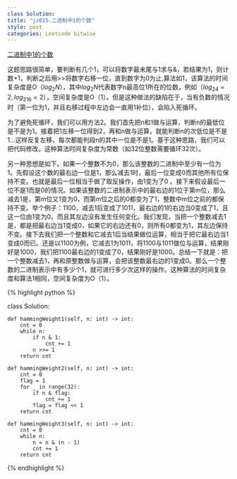 ```yaml
---
class Solution:
title: "jz015.二进制中1的个数"
style: post
categories: Leetcode bitwise
---
```


[二进制中1的个数](https://leetcode-cn.com/problems/er-jin-zhi-zhong-1de-ge-shu-lcof/)

这题思路很简单，要判断有几个1，可以将数字最末尾与1求与&，若结果为1，则计数+1，判断之后用>>将数字右移一位，直到数字为0为止,算法如1，该算法的时间复杂度是$O（log_2N）$，其中$log_2N$代表数字n最高位1所在的位数，例如（$log_24=2,log_216=2$），空间复杂度是O（1）。但是这种做法的缺陷在于，当有负数的情况时（第一位为1，并且右移过程中左边会一直用1补位），会陷入死循环。

为了避免死循环，我们可以用方法2。我们首先把n和1做与运算，判断n的最低位是不是为1。接着把1左移一位得到2，再和n做与运算，就能判断n的次低位是不是1...这样反复左移，每次都能判段n的其中一位是不是1。基于这种思路，我们可以把代码修改。这种算法时间复杂度为常数（如32位整数需要循环32次）。

另一种思想是如下。如果一个整数不为0，那么该整数的二进制中至少有一位为1。先假设这个数的最右边一位是1，那么减去1时，最后一位变成0而其他所有位保持不变。也就是最后一位相当于做了取反操作，由1变为了0 。接下来假设最后一位不是1而是0的情况。如果该整数的二进制表示中的最右边的1位于第m位，那么减去1是，第m位又1变为0，而第m位之后的0都变为了1，整数中m位之前的都保持不变。举个例子：1100，减去1后变成了1011，最右边的1的右边当0变成了1，且这一位由1变为0，而且其左边没有发生任何变化。我们发现，当把一个整数减去1是，都是把最右边当1变成0，如果它的右边还有0，则所有0都变为1，其左边保持不变。接下去我们把一个整数和它减去1后当结果做位运算，相当于把它最右边当1变成0而已。还是以1100为例，它减去1为1011，将1100与1011做位与运算，结果刚好是1000，我们把1100最右边的1变成了0，结果刚好是1000。总结一下就是：把一个整数减去1，再和原整数做与运算，会把该整数最右边的1变成0。那么一个整数的二进制表示中有多少个1，就可进行多少次这样的操作。这种算法的时间复杂度和算法1相同，空间复杂度为O（1）。

{% highlight python %}

class Solution:

    def hammingWeight1(self, n: int) -> int:
        cnt = 0
        while n:
            if n & 1:
                cnt += 1
            n >>= 1
        return cnt

    def hammingWeight2(self, n: int) -> int:
        cnt = 0
        flag = 1
        for _ in range(32):
            if n & flag:
                cnt += 1
            flag = flag << 1
        return cnt

    def hammingWeight3(self, n: int) -> int:
        cnt = 0
        while n:
            n = n & (n - 1)
            cnt += 1
        return cnt

{% endhighlight %}

